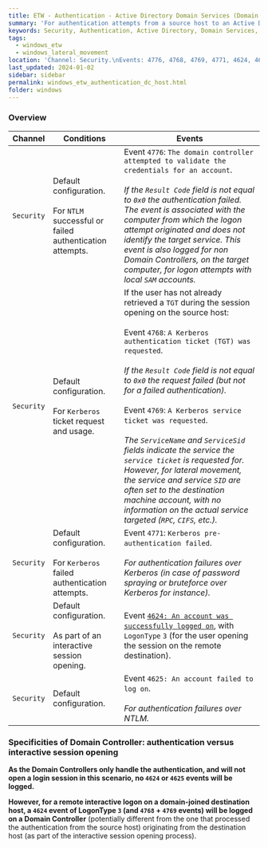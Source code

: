 ```yaml
---
title: ETW - Authentication - Active Directory Domain Services (Domain Controllers)
summary: 'For authentication attempts from a source host to an Active Directory domain-joined destination host (which is not a Domain Controller).\n\nMain events:\n\nEvent ID 4624: "An account was successfully logged on", with LogonType 3 (only for a remote interactive logon on a domain-joined destination host).\n\nEvent ID 4776 "The domain controller attempted to validate the credentials for an account", for NTLM authentication.\n\nEvent 4768: "A Kerberos authentication ticket (TGT) was requested" and 4769: "A Kerberos service ticket was requested", for Kerberos tickets request and usage.\n\nEvent 4771: "Kerberos pre-authentication failed", for authentication failures over Kerberos.'
keywords: Security, Authentication, Active Directory, Domain Services, Domain Controllers, domain-joined, NTLM, 4776, Kerberos, TGT, TGS, ST, 4768, 4769, 4771, pre-authentication
tags:
  - windows_etw
  - windows_lateral_movement
location: 'Channel: Security.\nEvents: 4776, 4768, 4769, 4771, 4624, 4625.'
last_updated: 2024-01-02
sidebar: sidebar
permalink: windows_etw_authentication_dc_host.html
folder: windows
---
```


### Overview

| Channel | Conditions | Events |
|---------|------------|--------|
| `Security` | Default configuration. <br><br> For `NTLM` successful or failed authentication attempts. | Event `4776`: `The domain controller attempted to validate the credentials for an account`. <br><br> *If the `Result Code` field is not equal to `0x0` the authentication failed. The event is associated with the computer from which the logon attempt originated and does not identify the target service. This event is also logged for non Domain Controllers, on the target computer, for logon attempts with local `SAM` accounts.* |
| `Security` | Default configuration. <br><br> For `Kerberos` ticket request and usage. | If the user has not already retrieved a `TGT` during the session opening on the source host: <br><br> Event `4768`: `A Kerberos authentication ticket (TGT) was requested`. <br><br> *If the `Result Code` field is not equal to `0x0` the request failed (but not for a failed authentication).* <br><br> Event `4769`: `A Kerberos service ticket was requested`. <br><br> *The `ServiceName` and `ServiceSid` fields indicate the service the `service ticket` is requested for. However, for lateral movement, the service and service `SID` are often set to the destination machine account, with no information on the actual service targeted (`RPC`, `CIFS`, etc.).* |
| `Security` | Default configuration. <br><br> For `Kerberos` failed authentication attempts. | Event `4771`: `Kerberos pre-authentication failed`. <br><br> *For authentication failures over Kerberos (in case of password spraying or bruteforce over Kerberos for instance).* |
| `Security` | Default configuration. <br><br> As part of an interactive session opening. | Event [`4624: An account was successfully logged on`](./etw_authentication_dst_host.md#security-event-id-4624), with `LogonType` `3` (for the user opening the session on the remote destination). |
| `Security` | Default configuration. | Event `4625: An account failed to log on`. <br><br> *For authentication failures over NTLM.* |

### Specificities of Domain Controller: authentication versus interactive session opening

**As the Domain Controllers only handle the authentication, and will not open a
login session in this scenario, no `4624` or `4625` events will be logged.**

**However, for a remote interactive logon on a domain-joined destination host,
a `4624` event of LogonType `3` (and `4768` + `4769` events) will be logged on
a Domain Controller** (potentially different from the one that processed the
authentication from the source host) originating from the destination host (as
part of the interactive session opening process).
